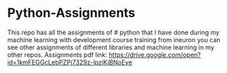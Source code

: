 # Python-Assignments
This repo has all the assignments of # python that I have done during my machine learning with development course training from ineuron
you can see other assignments of different libraries and machine learning in my other repos.
Assignments pdf link:    https://drive.google.com/open?id=1kmFEGGcLebPZPj7329z-lpzjKiBNoEye
